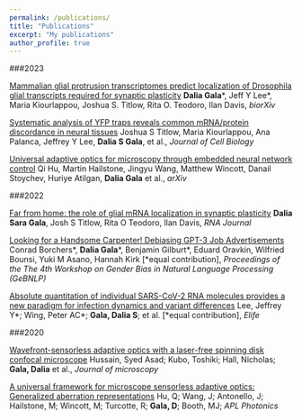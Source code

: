 ```yaml
---
permalink: /publications/
title: "Publications"
excerpt: "My publications"
author_profile: true
---
```

###2023

[Mammalian glial protrusion transcriptomes predict localization of Drosophila glial transcripts required for synaptic plasticity](https://www.biorxiv.org/content/10.1101/2022.11.30.518536v2)
**Dalia Gala***, Jeff Y Lee*, Maria Kiourlappou, Joshua S. Titlow, Rita O. Teodoro, Ilan Davis, _biorXiv_

[Systematic analysis of YFP traps reveals common mRNA/protein discordance in neural tissues](https://rupress.org/jcb/article/222/6/e202205129/214092/Systematic-analysis-of-YFP-traps-reveals-common)
Joshua S Titlow, Maria Kiourlappou, Ana Palanca, Jeffrey Y Lee, **Dalia S Gala**, et al., _Journal of Cell Biology_

[Universal adaptive optics for microscopy through embedded neural network control](https://www.researchsquare.com/article/rs-2840348/v1)
Qi Hu, Martin Hailstone, Jingyu Wang, Matthew Wincott, Danail Stoychev, Huriye Atilgan, **Dalia Gala** et al., _arXiv_

###2022

[Far from home: the role of glial mRNA localization in synaptic plasticity](https://rnajournal.cshlp.org/content/early/2022/11/28/rna.079422.122)
**Dalia Sara Gala**, Josh S Titlow, Rita O Teodoro, Ilan Davis, _RNA Journal_

[Looking for a Handsome Carpenter! Debiasing GPT-3 Job Advertisements](https://aclanthology.org/2022.gebnlp-1.22/)
Conrad Borchers*, **Dalia Gala***, Benjamin Gilburt*, Eduard Oravkin, Wilfried Bounsi, Yuki M Asano, Hannah Kirk [*equal contribution], _Proceedings of the The 4th Workshop on Gender Bias in Natural Language Processing (GeBNLP)_

[Absolute quantitation of individual SARS-CoV-2 RNA molecules provides a new paradigm for infection dynamics and variant differences](https://elifesciences.org/articles/74153)
Lee, Jeffrey Y*; Wing, Peter AC*; **Gala, Dalia S**; et al. [*equal contribution], _Elife_

###2020

[Wavefront-sensorless adaptive optics with a laser-free spinning disk confocal microscope](https://onlinelibrary.wiley.com/doi/full/10.1111/jmi.12976)
Hussain, Syed Asad; Kubo, Toshiki; Hall, Nicholas; **Gala, Dalia** et al., _Journal of microscopy_

[A universal framework for microscope sensorless adaptive optics: Generalized aberration representations](https://pubs.aip.org/aip/app/article/5/10/100801/238210)
Hu, Q; Wang, J; Antonello, J; Hailstone, M; Wincott, M; Turcotte, R; **Gala, D**; Booth, MJ;  _APL Photonics_